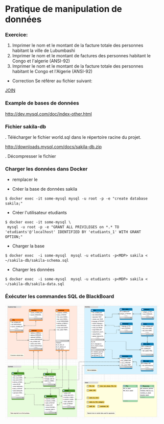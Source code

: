 

# Pratique de manipulation de données

### Exercice:

1. Imprimer le nom et le montant de la facture totale des personnes habitant la ville de Lubumbashi
2. Imprimer le nom et le montant de factures des personnes habitant le Congo et l'algerie (ANSI-92)
3. Imprimer le nom et le montant de la facture totale des personnes habitant le Congo et l'Algerie (ANSI-92)

* Correction
Se référer au fichier suivant:

[JOIN](JOIN.md)


### Example de bases de données
http://dev.mysql.com/doc/index-other.html

### Fichier sakila-db
. Télécharger le fichier world.sql dans le répertoire racine du projet.

http://downloads.mysql.com/docs/sakila-db.zip

. Décompresser le fichier

### Charger les données dans Docker 

- remplacer le <PWD>

- Créer la base de données sakila

```
$ docker exec -it some-mysql mysql -u root -p -e "create database sakila;"
```

- Créer l'utilisateur etudiants

```
$ docker exec -it some-mysql \
 mysql -u root -p -e "GRANT ALL PRIVILEGES on *.* TO 'etudiants'@'localhost' IDENTIFIED BY 'etudiants_1' WITH GRANT OPTION;"
```

- Charger la base

```
$ docker exec  -i some-mysql  mysql -u etudiants -p<MDP> sakila < ~/sakila-db/sakila-schema.sql
```

- Charger les données

```
$ docker exec  -i some-mysql  mysql -u etudiants -p<MDP> sakila < ~/sakila-db/sakila-data.sql
```

### Éxécuter les commandes SQL de BlackBoard

![alt tag](https://github.com/CollegeBoreal/INF1006-16A/blob/master/3.DML/sakila.png)
